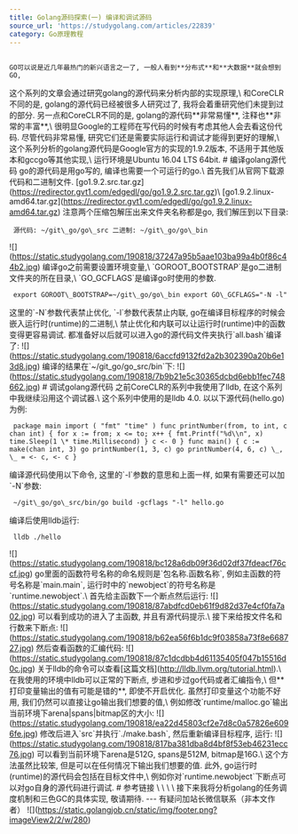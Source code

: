 ```yaml
---
title: Golang源码探索(一) 编译和调试源码
source_url: 'https://studygolang.com/articles/22839'
category: Go原理教程
---
```

```

GO可以说是近几年最热门的新兴语言之一了, 一般人看到**分布式**和**大数据**就会想到GO,  
```
 这个系列的文章会通过研究golang的源代码来分析内部的实现原理,\\ 和CoreCLR不同的是, golang的源代码已经被很多人研究过了, 我将会着重研究他们未提到过的部分. 另一点和CoreCLR不同的是, golang的源代码\*\*非常易懂\*\*, 注释也\*\*非常的丰富\*\*,\\ 很明显Google的工程师在写代码的时候有考虑其他人会去看这份代码. 尽管代码非常易懂, 研究它们还是需要实际运行和调试才能得到更好的理解,\\ 这个系列分析的golang源代码是Google官方的实现的1.9.2版本, 不适用于其他版本和gccgo等其他实现,\\ 运行环境是Ubuntu 16.04 LTS 64bit. # 编译golang源代码 go的源代码是用go写的, 编译也需要一个可运行的go.\\ 首先我们从官网下载源代码和二进制文件. \[go1.9.2.src.tar.gz\](https://redirector.gvt1.com/edgedl/go/go1.9.2.src.tar.gz)\\ \[go1.9.2.linux-amd64.tar.gz\](https://redirector.gvt1.com/edgedl/go/go1.9.2.linux-amd64.tar.gz) 注意两个压缩包解压出来文件夹名称都是go, 我们解压到以下目录: 
```
 源代码: ~/git\_go/go\_src 二进制: ~/git\_go/go\_bin 
```
 !\[\](https://static.studygolang.com/190818/37247a95b5aae103ba99a4b0f86c44b2.jpg) 编译go之前需要设置环境变量,\\ \`GOROOT\_BOOTSTRAP\`是go二进制文件夹的所在目录,\\ \`GO\_GCFLAGS\`是编译go时使用的参数. 
```
 export GOROOT\_BOOTSTRAP=~/git\_go/go\_bin export GO\_GCFLAGS="-N -l" 
```
 这里的\`-N\`参数代表禁止优化, \`-l\`参数代表禁止内联, go在编译目标程序的时候会嵌入运行时(runtime)的二进制,\\ 禁止优化和内联可以让运行时(runtime)中的函数变得更容易调试. 都准备好以后就可以进入go的源代码文件夹执行\`all.bash\`编译了: !\[\](https://static.studygolang.com/190818/6accfd9132fd2a2b302390a20b6e13d8.jpg) 编译的结果在\`~/git\_go/go\_src/bin\`下: !\[\](https://static.studygolang.com/190818/7b9b21e5c30365dcbd6ebb1fec748662.jpg) # 调试golang源代码 之前CoreCLR的系列中我使用了lldb, 在这个系列中我继续沿用这个调试器.\\ 这个系列中使用的是lldb 4.0. 以以下源代码(hello.go)为例: 
```
 package main import ( "fmt" "time" ) func printNumber(from, to int, c chan int) { for x := from; x <= to; x++ { fmt.Printf("%d\\n", x) time.Sleep(1 \* time.Millisecond) } c <- 0 } func main() { c := make(chan int, 3) go printNumber(1, 3, c) go printNumber(4, 6, c) \_, \_ = <- c, <- c } 
```
 编译源代码使用以下命令, 这里的\`-l\`参数的意思和上面一样, 如果有需要还可以加\`-N\`参数: 
```
 ~/git\_go/go\_src/bin/go build -gcflags "-l" hello.go 
```
 编译后使用lldb运行: 
```
 lldb ./hello 
```
 !\[\](https://static.studygolang.com/190818/bc128a6db09f36d02df37fdeacf76ccf.jpg) go里面的函数符号名称的命名规则是\`包名称.函数名称\`, 例如主函数的符号名称是\`main.main\`, 运行时中的\`newobject\`的符号名称是\`runtime.newobject\`.\\ 首先给主函数下一个断点然后运行: !\[\](https://static.studygolang.com/190818/87abdfcd0eb61f9d82d37e4cf0fa7a02.jpg) 可以看到成功的进入了主函数, 并且有源代码提示.\\ 接下来给按文件名和行数来下断点: !\[\](https://static.studygolang.com/190818/b62ea56f6b1dc9f03858a73f8e668727.jpg) 然后查看函数的汇编代码: !\[\](https://static.studygolang.com/190818/87c1dcdbb4d61135405f047b15516d0c.jpg) 关于lldb的命令可以查看\[这篇文档\](http://lldb.llvm.org/tutorial.html).\\ 在我使用的环境中lldb可以正常的下断点, 步进和步过go代码或者汇编指令,\\ 但\*\*打印变量输出的值有可能是错的\*\*, 即使不开启优化. 虽然打印变量这个功能不好用, 我们仍然可以直接让go输出我们想要的值,\\ 例如修改\`runtime/malloc.go\`输出当前环境下arena|spans|bitmap区的大小: !\[\](https://static.studygolang.com/190818/ea22d45803cf2e7d8c0a57826e6096fe.jpg) 修改后进入\`src\`并执行\`./make.bash\`, 然后重新编译目标程序, 运行: !\[\](https://static.studygolang.com/190818/817ba381dba8d4bf8f53eb46231ecc76.jpg) 可以看到当前环境下arena是512G, spans是512M, bitmap是16G.\\ 这个方法虽然比较笨, 但是可以在任何情况下输出我们想要的值. 此外, go运行时(runtime)的源代码会包括在目标文件中,\\ 例如你对\`runtime.newobject\`下断点可以对go自身的源代码进行调试. # 参考链接 \\ \\ \\ \\ 接下来我将分析golang的任务调度机制和三色GC的具体实现, 敬请期待. --- 有疑问加站长微信联系（非本文作者） !\[\](https://static.golangjob.cn/static/img/footer.png?imageView2/2/w/280)
